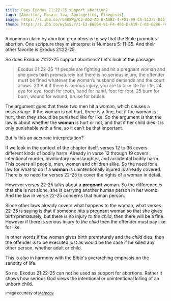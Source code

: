 ```yaml
---
title: Does Exodus 21:22-25 support abortion?
tags: [Abortion, Mosaic law, Apologetics, Eisegesis]
image: https://i.ibb.co/rb488Wg/C2-A02-A0-B-AAB2-4-FD1-99-CA-51277-B36-FF7-A.jpg
thumb: https://i.ibb.co/wy5s5v7/1-E3-E8864-91-F4-466-D-A19-C-03-E886-FA743-E.jpg
---
```

A common claim by abortion promoters is to say that the Bible promotes abortion. One scripture they misinterpret is Numbers 5: 11-35\. And their other favorite is Exodus 21:22-25.

So does Exodus 21:22-25 support abortions? Let's look at the passage:

> Exodus 21:22-25 “If people are fighting and hit a pregnant woman and she gives birth prematurely but there is no serious injury, the offender must be fined whatever the woman’s husband demands and the court allows. 23 But if there is serious injury, you are to take life for life, 24 eye for eye, tooth for tooth, hand for hand, foot for foot, 25 burn for burn, wound for wound, bruise for bruise.

The argument goes that these two men hit a woman, which causes a miscarriage. If the woman is not hurt, there is a fine, but if the woman is hurt, then they should be punished like for like. So the argument is that the law is about whether the **woman** is hurt or not, and that if her child dies it is only punishable with a fine, so it can't be that important.

But is this an accurate interpretation?

If we look in the context of the chapter itself, verses 12 to 36 covers different kinds of bodily harm. Already in verse 12 through 19 covers intentional murder, involuntary manslaughter, and accidental bodily harm. This covers all people, men, women and children alike. So the need for a law for what to do if a **woman** is unintentionally injured is already covered. There is no need for verses 22-25 to cover the rights of a woman in detail.

However verses 22-25 talks about a **pregnant** woman. So the difference is that she is not alone, she is carrying another human person in her womb. And the law in verse 22-25 concerns that human person.

Since other laws already covers what happens to the woman, what verses 22-25 is saying is that if someone hits a pregnant woman so that she gives birth prematurely, but there is no injury _to the child_, then there will be a fine. However if there is serious injury _to the child_ then the offender must pay like for like.

In other words if the woman gives birth prematurely and the _child_ dies, then the offender is to be executed just as would be the case if he killed any other person, whether adult or child.

This is also in harmony with the Bible's overarching emphasis on the sanctity of life.

So no, Exodus 21:22-25 can not be used as support for abortions. Rather it shows how serious God views the intentional or unintentional killing of an unborn child.

<sub>Image courtesy of [Marncov](https://pixabay.com/users/marncom-3328827/)</sub>
